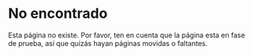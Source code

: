 # No encontrado

Esta página no existe.
Por favor, ten en cuenta que la página esta en fase de prueba, así que quizás hayan páginas movidas o faltantes.
